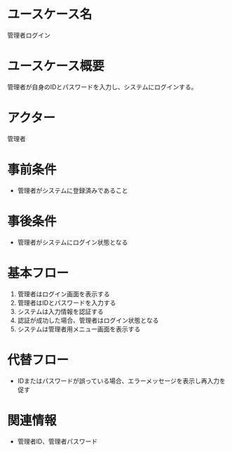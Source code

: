 # ユースケース名
管理者ログイン

# ユースケース概要
管理者が自身のIDとパスワードを入力し、システムにログインする。

# アクター
管理者

# 事前条件
- 管理者がシステムに登録済みであること

# 事後条件
- 管理者がシステムにログイン状態となる

# 基本フロー
1. 管理者はログイン画面を表示する
2. 管理者はIDとパスワードを入力する
3. システムは入力情報を認証する
4. 認証が成功した場合、管理者はログイン状態となる
5. システムは管理者用メニュー画面を表示する

# 代替フロー
- IDまたはパスワードが誤っている場合、エラーメッセージを表示し再入力を促す

# 関連情報
- 管理者ID、管理者パスワード